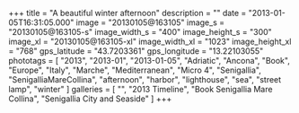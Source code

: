 +++
title = "A beautiful winter afternoon"
description = ""
date = "2013-01-05T16:31:05.000"
image = "20130105@163105"
image_s = "20130105@163105-s"
image_width_s = "400"
image_height_s = "300"
image_xl = "20130105@163105-xl"
image_width_xl = "1023"
image_height_xl = "768"
gps_latitude = "43.7203361"
gps_longitude = "13.22103055"
phototags = [ "2013", "2013-01", "2013-01-05", "Adriatic", "Ancona", "Book", "Europe", "Italy", "Marche", "Mediterranean", "Micro 4", "Senigallia", "SenigalliaMareCollina", "afternoon", "harbor", "lighthouse", "sea", "street lamp", "winter" ]
galleries = [ "", "2013 Timeline", "Book Senigallia Mare Collina", "Senigallia City and Seaside" ]
+++
